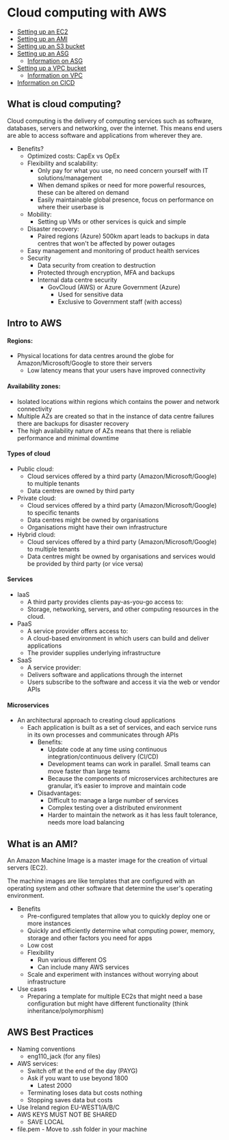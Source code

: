 # Cloud computing with AWS

- [Setting up an EC2](https://github.com/crotchetycrow/eng110_cloud_computing_with_AWS/blob/master/documentation/ec2_setup.md)
- [Setting up an AMI](https://github.com/crotchetycrow/eng110_cloud_computing_with_AWS/blob/master/documentation/ami_setup.md)
- [Setting up an S3 bucket](https://github.com/crotchetycrow/eng110_cloud_computing_with_AWS/blob/master/documentation/s3_setup.md)
- [Setting up an ASG](https://github.com/crotchetycrow/eng110_cloud_computing_with_AWS/blob/master/documentation/asg_setup.md)
  - [Information on ASG](https://github.com/crotchetycrow/eng110_cloud_computing_with_AWS/blob/master/documentation/aws_autoscaling.md)
- [Setting up a VPC bucket](https://github.com/crotchetycrow/eng110_cloud_computing_with_AWS/blob/master/documentation/vpc_setup.md)
  - [Information on VPC](https://github.com/crotchetycrow/eng110_cloud_computing_with_AWS/blob/master/documentation/vpc_architecture.md)
- [Information on CICD](https://github.com/crotchetycrow/eng110_cloud_computing_with_AWS/blob/master/documentation/CICD.md)

## What is cloud computing?

Cloud computing is the delivery of computing services such as software, databases, servers and networking, over the internet. This means end users are able to access software and applications from wherever they are.

- Benefits?
  - Optimized costs: CapEx vs OpEx
  - Flexibility and scalability:
    - Only pay for what you use, no need concern yourself with IT solutions/management
    - When demand spikes or need for more powerful resources, these can be altered on demand
    - Easily maintainable global presence, focus on performance on where their userbase is
  - Mobility:
    - Setting up VMs or other services is quick and simple
  - Disaster recovery:
    - Paired regions (Azure) 500km apart leads to backups in data centres that won't be affected by power outages
  - Easy management and monitoring of product health services
  - Security
    - Data security from creation to destruction
    - Protected through encryption, MFA and backups
    - Internal data centre security
      - GovCloud (AWS) or Azure Government (Azure)
        - Used for sensitive data
        - Exclusive to Government staff (with access)

## Intro to AWS

#### Regions:
  - Physical locations for data centres around the globe for Amazon/Microsoft/Google to store their servers 
    - Low latency means that your users have improved connectivity
#### Availability zones:
  - Isolated locations within regions which contains the power and network connectivity
  - Multiple AZs are created so that in the instance of data centre failures there are backups for disaster recovery
  - The high availability nature of AZs means that there is reliable performance and minimal downtime
#### Types of cloud
  - Public cloud:
    - Cloud services offered by a third party (Amazon/Microsoft/Google) to multiple tenants
    - Data centres are owned by third party
  - Private cloud:
    - Cloud services offered by a third party (Amazon/Microsoft/Google) to specific tenants
    - Data centres might be owned by organisations
    - Organisations might have their own infrastructure
  - Hybrid cloud:
    - Cloud services offered by a third party (Amazon/Microsoft/Google) to multiple tenants
    - Data centres might be owned by organisations and services would be provided by third party (or vice versa)
#### Services
  - IaaS
    - A third party provides clients pay-as-you-go access to:
    - Storage, networking, servers, and other computing resources in the cloud.
  - PaaS
    - A service provider offers access to:
    - A cloud-based environment in which users can build and deliver applications
    - The provider supplies underlying infrastructure
  - SaaS
    - A service provider:
    - Delivers software and applications through the internet
    - Users subscribe to the software and access it via the web or vendor APIs
#### Microservices
  - An architectural approach to creating cloud applications
    - Each application is built as a set of services, and each service runs in its own processes and communicates through APIs
      - Benefits:
        - Update code at any time using continuous integration/continuous delivery (CI/CD)
        - Development teams can work in parallel. Small teams can move faster than large teams
        - Because the components of microservices architectures are granular, it’s easier to improve and maintain code
      - Disadvantages:
        - Difficult to manage a large number of services
        - Complex testing over a distributed environment
        - Harder to maintain the network as it has less fault tolerance, needs more load balancing

## What is an AMI?

An Amazon Machine Image is a master image for the creation of virtual servers (EC2).

The machine images are like templates that are configured with an operating system and other software that determine the user's operating environment.

- Benefits
  - Pre-configured templates that allow you to quickly deploy one or more instances
  - Quickly and efficiently determine what computing power, memory, storage and other factors you need for apps
  - Low cost
  - Flexibility
    - Run various different OS
    - Can include many AWS services
  - Scale and experiment with instances without worrying about infrastructure
- Use cases
  - Preparing a template for multiple EC2s that might need a base configuration but might have different functionality (think inheritance/polymorphism)

## AWS Best Practices

- Naming conventions
  - eng110_jack (for any files)
- AWS services:
  - Switch off at the end of the day (PAYG)
  - Ask if you want to use beyond 1800
    - Latest 2000
  - Terminating loses data but costs nothing
  - Stopping saves data but costs
- Use Ireland region EU-WEST1/A/B/C
- AWS KEYS MUST NOT BE SHARED
  - SAVE LOCAL
- file.pem - Move to .ssh folder in your machine

